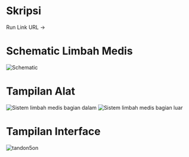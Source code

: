 # Skripsi
Run Link URL ->

# Schematic Limbah Medis
![Schematic](https://github.com/SatyaDanutama/Skripsi/assets/102646069/9a678baf-d0b8-422a-855c-69a7ca1a4681)

# Tampilan Alat
![Sistem limbah medis bagian dalam](https://github.com/SatyaDanutama/Skripsi/assets/102646069/8dff83f3-7019-4403-bccd-df5ae678751a)
![Sistem limbah medis bagian luar](https://github.com/SatyaDanutama/Skripsi/assets/102646069/53c6cb8d-a336-4464-827b-9a246b53f89d)

# Tampilan Interface
![tandon5on](https://github.com/SatyaDanutama/Skripsi/assets/102646069/04fa8c85-026f-41a2-853e-3ffffb7c2ae6)

